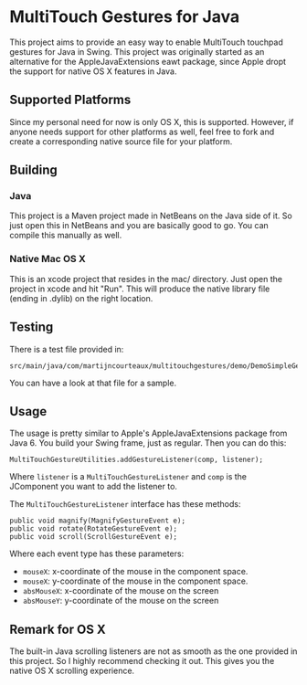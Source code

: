 
MultiTouch Gestures for Java
============================

This project aims to provide an easy way to enable MultiTouch touchpad gestures for Java in Swing. This project
was originally started as an alternative for the AppleJavaExtensions eawt package, since Apple dropt
the support for native OS X features in Java.

Supported Platforms
-------------------
Since my personal need for now is only OS X, this is supported. However, if anyone needs support
for other platforms as well, feel free to fork and create a corresponding native source file for
your platform.


Building
--------

### Java
This project is a Maven project made in NetBeans on the Java side of it. So just open this in NetBeans
and you are basically good to go. You can compile this manually as well.

### Native Mac OS X
This is an xcode project that resides in the mac/ directory. Just open the project in xcode and hit
"Run". This will produce the native library file (ending in .dylib) on the right location.

Testing
-------
There is a test file provided in:

    src/main/java/com/martijncourteaux/multitouchgestures/demo/DemoSimpleGestures.java

You can have a look at that file for a sample.

Usage
-----
The usage is pretty similar to Apple's AppleJavaExtensions package from Java 6. You build your
Swing frame, just as regular. Then you can do this:

    MultiTouchGestureUtilities.addGestureListener(comp, listener);

Where `listener` is a `MultiTouchGestureListener` and `comp` is the JComponent you want to add
the listener to.

The `MultiTouchGestureListener` interface has these methods:

    public void magnify(MagnifyGestureEvent e);
    public void rotate(RotateGestureEvent e);
    public void scroll(ScrollGestureEvent e);

Where each event type has these parameters:

 - `mouseX`: x-coordinate of the mouse in the component space.
 - `mouseX`: y-coordinate of the mouse in the component space.
 - `absMouseX`: x-coordinate of the mouse on the screen
 - `absMouseY`: y-coordinate of the mouse on the screen

Remark for OS X
---------------
The built-in Java scrolling listeners are not as smooth as the one provided in this project.
So I highly recommend checking it out. This gives you the native OS X scrolling experience.



